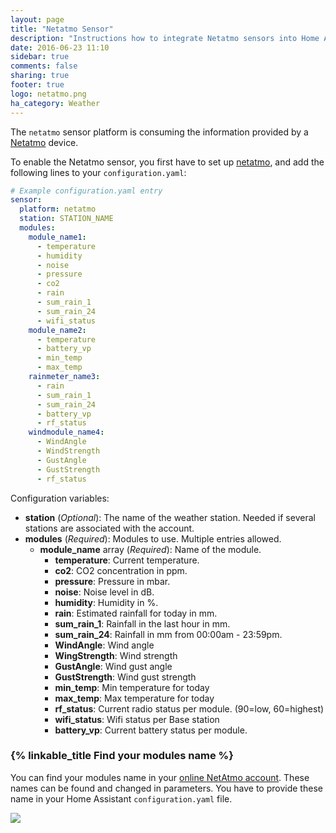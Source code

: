 ```yaml
---
layout: page
title: "Netatmo Sensor"
description: "Instructions how to integrate Netatmo sensors into Home Assistant."
date: 2016-06-23 11:10
sidebar: true
comments: false
sharing: true
footer: true
logo: netatmo.png
ha_category: Weather
---
```



The `netatmo` sensor platform is consuming the information provided by a [Netatmo](https://www.netatmo.com) device.



To enable the Netatmo sensor, you first have to set up [netatmo](/components/netatmo/), and add the following lines to your `configuration.yaml`:

```yaml
# Example configuration.yaml entry
sensor:
  platform: netatmo
  station: STATION_NAME
  modules:
    module_name1:
      - temperature
      - humidity
      - noise
      - pressure
      - co2
      - rain
      - sum_rain_1
      - sum_rain_24
      - wifi_status
    module_name2:
      - temperature
      - battery_vp
      - min_temp
      - max_temp
    rainmeter_name3:
      - rain
      - sum_rain_1
      - sum_rain_24
      - battery_vp
      - rf_status
    windmodule_name4:
      - WindAngle
      - WindStrength
      - GustAngle
      - GustStrength
      - rf_status
```

Configuration variables:

- **station** (*Optional*): The name of the weather station. Needed if several stations are associated with the account.
- **modules** (*Required*): Modules to use. Multiple entries allowed.
  - **module_name** array (*Required*): Name of the module.
    - **temperature**: Current temperature.
    - **co2**: CO2 concentration in ppm.
    - **pressure**: Pressure in mbar.
    - **noise**: Noise level in dB.
    - **humidity**: Humidity in %.
    - **rain**: Estimated rainfall for today in mm.
    - **sum_rain_1**: Rainfall in the last hour in mm.
    - **sum_rain_24**: Rainfall in mm from 00:00am - 23:59pm.
    - **WindAngle**: Wind angle
    - **WingStrength**: Wind strength
    - **GustAngle**: Wind gust angle
    - **GustStrength**: Wind gust strength
    - **min_temp**: Min temperature for today
    - **max_temp**: Max temperature for today
    - **rf_status**: Current radio status per module. (90=low, 60=highest)
    - **wifi_status**: Wifi status per Base station
    - **battery_vp**: Current battery status per module.

### {% linkable_title Find your modules name %}

You can find your modules name in your [online NetAtmo account](https://my.netatmo.com/app/station). These names can be found and changed in parameters. You have to provide these name in your Home Assistant `configuration.yaml` file.

<p class='img'>
<img src='/images/screenshots/netatmo_module.png' />
</p>

